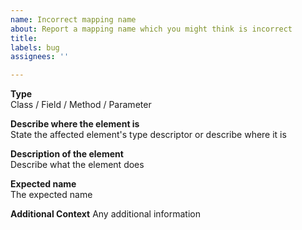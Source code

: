 ```yaml
---
name: Incorrect mapping name
about: Report a mapping name which you might think is incorrect
title: 
labels: bug
assignees: ''

---
```


**Type**  
Class / Field / Method / Parameter

**Describe where the element is**  
State the affected element's type descriptor or describe where it is

**Description of the element**  
Describe what the element does

**Expected name**  
The expected name

**Additional Context**
Any additional information
